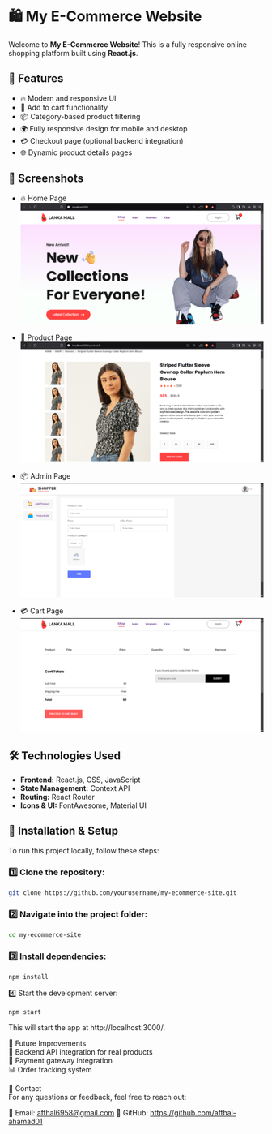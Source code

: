# 🛍️ My E-Commerce Website

Welcome to **My E-Commerce Website**! This is a fully responsive online shopping platform built using **React.js**.

## 🚀 Features
- 🔥 Modern and responsive UI
- 🛒 Add to cart functionality
- 📦 Category-based product filtering
- 🌍 Fully responsive design for mobile and desktop
- 💳 Checkout page (optional backend integration)
- 🌐 Dynamic product details pages

## 📸 Screenshots

- 🔥 Home Page
![Homepage](./screenshots/homePage.png)

- 🛒 Product Page
![Product Page](./screenshots/product.png)

- 📦 Admin Page
![Admin Page](./screenshots/admin.png)

- 💳 Cart Page
![Cart Page](./screenshots/cart.png)

## 🛠️ Technologies Used
- **Frontend:** React.js, CSS, JavaScript
- **State Management:** Context API
- **Routing:** React Router
- **Icons & UI:** FontAwesome, Material UI

## 🔧 Installation & Setup
To run this project locally, follow these steps:

### 1️⃣ Clone the repository:
```bash
git clone https://github.com/yourusername/my-ecommerce-site.git
```


### 2️⃣ Navigate into the project folder:
```bash
cd my-ecommerce-site
```
### 3️⃣ Install dependencies:
```bash
npm install
```

4️⃣ Start the development server:
```bash
npm start
```
This will start the app at http://localhost:3000/.

🎯 Future Improvements </br>
🔗 Backend API integration for real products </br>
🏦 Payment gateway integration </br>
📊 Order tracking system </br>

💌 Contact </br>
For any questions or feedback, feel free to reach out: </br>

📧 Email: afthal6958@gmail.com
🔗 GitHub: https://github.com/afthal-ahamad01

